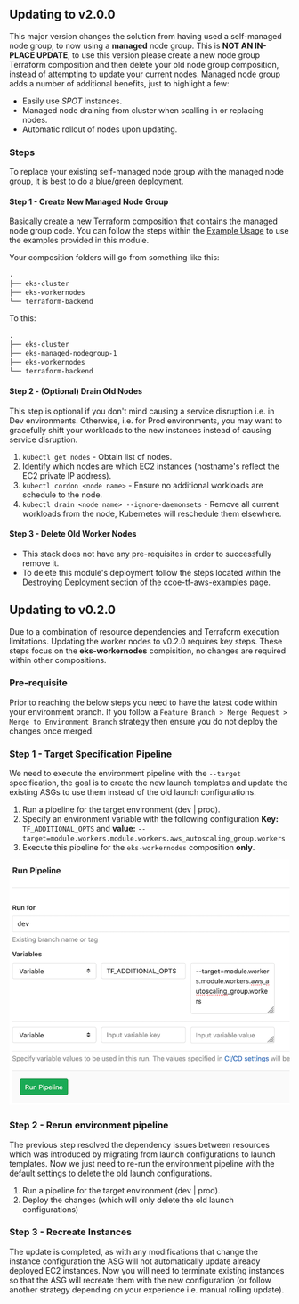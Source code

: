## Updating to v2.0.0

This major version changes the solution from having used a self-managed node group, to now using a **managed** node group. This is **NOT AN IN-PLACE UPDATE**, to use this version please create a new node group Terraform composition and then delete your old node group composition, instead of attempting to update your current nodes. Managed node group adds a number of additional benefits, just to highlight a few:

- Easily use _SPOT_ instances.
- Managed node draining from cluster when scalling in or replacing nodes.
- Automatic rollout of nodes upon updating.

### Steps

To replace your existing self-managed node group with the  managed node group, it is best to do a blue/green deployment.

#### Step 1 - Create New Managed Node Group

Basically create a new Terraform composition that contains the managed node group code. You can follow the steps within the [Example Usage](README.md#example-usage) to use the examples provided in this module.

Your composition folders will go from something like this:

```
.
├── eks-cluster
├── eks-workernodes
└── terraform-backend
```

To this:

```
.
├── eks-cluster
├── eks-managed-nodegroup-1
├── eks-workernodes
└── terraform-backend
```

#### Step 2 - (Optional) Drain Old Nodes

This step is optional if you don't mind causing a service disruption i.e. in Dev environments. Otherwise, i.e. for Prod environments, you may want to gracefully shift your workloads to the new instances instead of causing service disruption.

1) `kubectl get nodes` - Obtain list of nodes.
2) Identify which nodes are which EC2 instances (hostname's reflect the EC2 private IP address).
3) `kubectl cordon <node name>` - Ensure no additional workloads are schedule to the node.
4) `kubectl drain <node name> --ignore-daemonsets` - Remove all current workloads from the node, Kubernetes will reschedule them elsewhere.

#### Step 3 - Delete Old Worker Nodes

- This stack does not have any pre-requisites in order to successfully remove it.
- To delete this module's deployment follow the steps located within the [Destroying Deployment](https://gitlab.devops.telekom.de/ccoe/teams/evangelists/examples/ccoe-tf-aws-examples#destroying-deployment) section of the [ccoe-tf-aws-examples](https://gitlab.devops.telekom.de/ccoe/teams/evangelists/examples/ccoe-tf-aws-example) page.

## Updating to v0.2.0

Due to a combination of resource dependencies and Terraform execution limitations. Updating the worker nodes to v0.2.0 requires key steps. These steps focus on the **eks-workernodes** compisition, no changes are required within other compositions.

### Pre-requisite

Prior to reaching the below steps you need to have the latest code within your environment branch. If you follow a `Feature Branch > Merge Request > Merge to Environment Branch` strategy then ensure you do not deploy the changes once merged.

### Step 1 - Target Specification Pipeline

We need to execute the environment pipeline with the `--target` specification, the goal is to create the new launch templates and update the existing ASGs to use them instead of the old launch configurations.

1. Run a pipeline for the target environment (dev | prod).
2. Specify an environment variable with the following configuration **Key:** `TF_ADDITIONAL_OPTS` and **value:** `--target=module.workers.module.workers.aws_autoscaling_group.workers`
3. Execute this pipeline for the `eks-workernodes` composition **only**.

![Target Specification Pipeline](images/target_specification_pipeline.png)

### Step 2 - Rerun environment pipeline

The previous step resolved the dependency issues between resources which was introduced by migrating from launch configurations to launch templates. Now we just need to re-run the environment pipeline with the default settings to delete the old launch configurations.

1. Run a pipeline for the target environment (dev | prod).
2. Deploy the changes (which will only delete the old launch configurations)

### Step 3 - Recreate Instances

The update is completed, as with any modifications that change the instance configuration the ASG will not automatically update already deployed EC2 instances. Now you will need to terminate existing instances so that the ASG will recreate them with the new configuration (or follow another strategy depending on your experience i.e. manual rolling update).